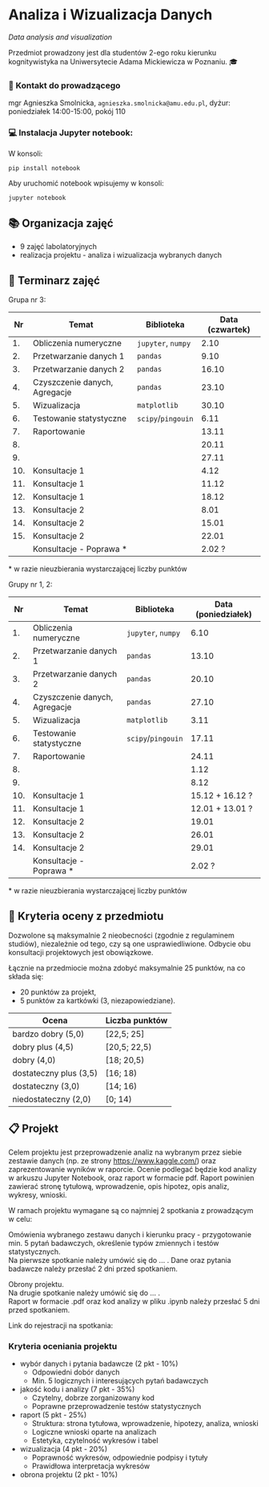 # Analiza i Wizualizacja Danych

*Data analysis and visualization*

Przedmiot prowadzony jest dla studentów 2-ego roku kierunku kognitywistyka na Uniwersytecie Adama Mickiewicza w Poznaniu. :mortar_board:


### :e-mail: Kontakt do prowadzącego

mgr Agnieszka Smolnicka, `agnieszka.smolnicka@amu.edu.pl`, dyżur: poniedziałek 14:00-15:00, pokój 110


### :computer: Instalacja Jupyter notebook:

W konsoli:

```
pip install notebook
```

Aby uruchomić notebook wpisujemy w konsoli:

```
jupyter notebook
```


## :books: Organizacja zajęć

- 9 zajęć labolatoryjnych
- realizacja projektu - analiza i wizualizacja wybranych danych


## :calendar: Terminarz zajęć

Grupa nr 3:

|Nr | Temat 	                      | Biblioteka         | Data (czwartek) |
|---|-------------------------------|--------------------|-----------------|
|1. | Obliczenia numeryczne         | `jupyter`, `numpy` | 2.10            |
|2. | Przetwarzanie danych 1        | `pandas`  	       | 9.10            |
|3. | Przetwarzanie danych 2        | `pandas`  	       | 16.10           |
|4. | Czyszczenie danych, Agregacje | `pandas`           | 23.10           |
|5. | Wizualizacja                  | `matplotlib`       | 30.10           |
|6. | Testowanie statystyczne       | `scipy`/`pingouin` | 6.11            |
|7. | Raportowanie 	                |                    | 13.11           |
|8. |  	                            |                    | 20.11           |
|9. |                               |                    | 27.11           |
|10.| Konsultacje 1                 |                    | 4.12            |
|11.| Konsultacje 1                 | 	                 | 11.12           |
|12.| Konsultacje 1                 |	                   | 18.12           |
|13.| Konsultacje 2 	              |                    | 8.01            |
|14.| Konsultacje 2 	              |                    | 15.01           |
|15.| Konsultacje 2 	              |                    | 22.01           |
|   | Konsultacje - Poprawa * 	    |                    | 2.02 ?          |

\* w razie nieuzbierania wystarczającej liczby punktów
  
Grupy nr 1, 2:

|Nr | Temat 	                      | Biblioteka         | Data (poniedziałek) |
|---|-------------------------------|--------------------|---------------------|
|1. | Obliczenia numeryczne         | `jupyter`, `numpy` | 6.10                |
|2. | Przetwarzanie danych 1        | `pandas`  	       | 13.10               |
|3. | Przetwarzanie danych 2        | `pandas`  	       | 20.10               |
|4. | Czyszczenie danych, Agregacje | `pandas`           | 27.10               |
|5. | Wizualizacja                  | `matplotlib`       | 3.11                |
|6. | Testowanie statystyczne       | `scipy`/`pingouin` | 17.11               |
|7. | Raportowanie 	                |                    | 24.11               |
|8. |  	                            |                    | 1.12                |
|9. |                               |                    | 8.12                |
|10.| Konsultacje 1                 |                    | 15.12 + 16.12 ?     |
|11.| Konsultacje 1                 | 	                 | 12.01 + 13.01 ?     |
|12.| Konsultacje 2                 |	                   | 19.01               |
|13.| Konsultacje 2 	              |                    | 26.01               |
|14.| Konsultacje 2 	              |                    | 29.01               |
|   | Konsultacje - Poprawa *	      |                    | 2.02 ?              |

\* w razie nieuzbierania wystarczającej liczby punktów


## &#128175; Kryteria oceny z przedmiotu

Dozwolone są maksymalnie 2 nieobecności (zgodnie z regulaminem studiów), niezależnie od tego, czy są one usprawiedliwione. Odbycie obu konsultacji projektowych jest obowiązkowe.

Łącznie na przedmiocie można zdobyć maksymalnie 25 punktów, na co składa się:
- 20 punktów za projekt,
- 5 punktów za kartkówki (3, niezapowiedziane).

| Ocena 	                | Liczba punktów |
|-------------------------|----------------|
| bardzo dobry (5,0)      | [22,5; 25]     |
| dobry plus (4,5) 	      | [20,5; 22,5)   |
| dobry (4,0) 	          | [18; 20,5)     |
| dostateczny plus (3,5)  | [16; 18)       |
| dostateczny (3,0) 	    | [14; 16)       |
| niedostateczny (2,0)    | [0; 14)        |


## &#x1F4CB; Projekt

Celem projektu jest przeprowadzenie analiz na wybranym przez siebie zestawie danych (np. ze strony https://www.kaggle.com/) oraz zaprezentowanie wyników w raporcie. Ocenie podlegać będzie kod analizy w arkuszu Jupyter Notebook, oraz raport w formacie pdf. Raport powinien zawierać stronę tytułową, wprowadzenie, opis hipotez, opis analiz, wykresy, wnioski.

W ramach projektu wymagane są co najmniej 2 spotkania z prowadzącym w celu:

Omówienia wybranego zestawu danych i kierunku pracy - przygotowanie min. 5 pytań badawczych, określenie typów zmiennych i testów statystycznych. \
Na pierwsze spotkanie należy umówić się do ... .
Dane oraz pytania badawcze należy przesłać 2 dni przed spotkaniem.

Obrony projektu. \
Na drugie spotkanie należy umówić się do ... . \
Raport w formacie .pdf oraz kod analizy w pliku .ipynb należy przesłać 5 dni przed spotkaniem.

Link do rejestracji na spotkania:


### Kryteria oceniania projektu

- wybór danych i pytania badawcze (2 pkt - 10%)
    - Odpowiedni dobór danych
    - Min. 5 logicznych i interesujących pytań badawczych
- jakość kodu i analizy (7 pkt - 35%)
    - Czytelny, dobrze zorganizowany kod
    - Poprawne przeprowadzenie testów statystycznych
- raport (5 pkt - 25%)
    - Struktura: strona tytułowa, wprowadzenie, hipotezy, analiza, wnioski
    - Logiczne wnioski oparte na analizach
    - Estetyka, czytelność wykresów i tabel
- wizualizacja (4 pkt - 20%)
    - Poprawność wykresów, odpowiednie podpisy i tytuły
    - Prawidłowa interpretacja wykresów
- obrona projektu (2 pkt - 10%)

    
